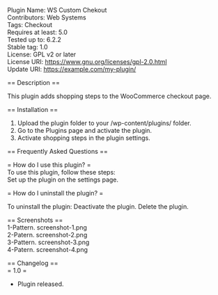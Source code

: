 Plugin Name:       WS Custom Chekout  
Contributors:      Web Systems  
Tags:              Checkout  
Requires at least: 5.0  
Tested up to:      6.2.2  
Stable tag:        1.0  
License:           GPL v2 or later  
License URI:       https://www.gnu.org/licenses/gpl-2.0.html  
Update URI:        https://example.com/my-plugin/  

== Description ==
  
This plugin adds shopping steps to the WooCommerce checkout page.

== Installation ==
  
1. Upload the plugin folder to your /wp-content/plugins/ folder.
2. Go to the Plugins page and activate the plugin.
3. Activate shopping steps in the plugin settings.
  
== Frequently Asked Questions ==
  
= How do I use this plugin? =  
To use this plugin, follow these steps:  
Set up the plugin on the settings page.
  
= How do I uninstall the plugin? =

To uninstall the plugin:
Deactivate the plugin.
Delete the plugin.
  
== Screenshots ==  
1-Pattern. screenshot-1.png  
2-Patern. screenshot-2.png  
3-Pattern. screenshot-3.png  
4-Patern. screenshot-4.png  
  
== Changelog ==  
= 1.0 =  
* Plugin released. 
